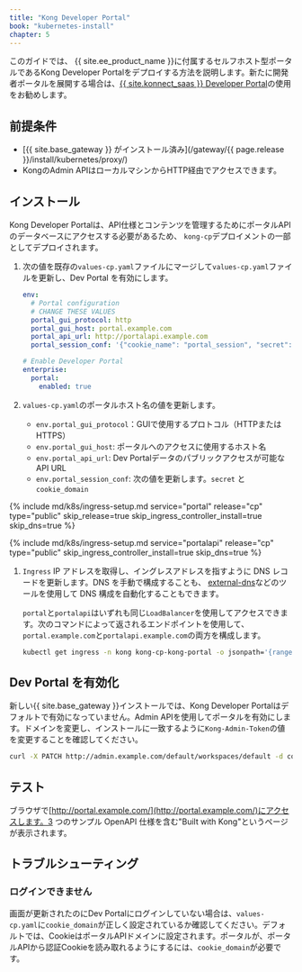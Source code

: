 ```yaml
---
title: "Kong Developer Portal"
book: "kubernetes-install"
chapter: 5
---
```

このガイドでは、 {{ site.ee_product_name  }}に付属するセルフホスト型ポータルであるKong Developer Portalをデプロイする方法を説明します。新たに開発者ポータルを展開する場合は、<a href="https://konghq.com/products/kong-konnect/register?utm_medium=referral&utm_source=docs&utm_campaign=gateway-konnect&utm_content=kubernetes-install">{{ site.konnect_saas }} Developer Portal</a>の使用をお勧めします。

前提条件
----

* [{{ site.base_gateway }} がインストール済み](/gateway/{{ page.release }}/install/kubernetes/proxy/)
* KongのAdmin APIはローカルマシンからHTTP経由でアクセスできます。

インストール
------

Kong Developer Portalは、API仕様とコンテンツを管理するためにポータルAPIのデータベースにアクセスする必要があるため、 `kong-cp`デプロイメントの一部としてデプロイされます。

1. 次の値を既存の`values-cp.yaml`ファイルにマージして`values-cp.yaml`ファイルを更新し、Dev Portal を有効にします。

   ```yaml
   env:
     # Portal configuration
     # CHANGE THESE VALUES
     portal_gui_protocol: http
     portal_gui_host: portal.example.com
     portal_api_url: http://portalapi.example.com
     portal_session_conf: '{"cookie_name": "portal_session", "secret": "PORTAL_SUPER_SECRET", "storage": "kong", "cookie_secure": false, "cookie_domain":".example.com"}'
   
   # Enable Developer Portal
   enterprise:
     portal:
       enabled: true
   ```

2. `values-cp.yaml`のポータルホスト名の値を更新します。

   * `env.portal_gui_protocol`：GUIで使用するプロトコル（HTTPまたはHTTPS）
   * `env.portal_gui_host`: ポータルへのアクセスに使用するホスト名
   * `env.portal_api_url`: Dev Portalデータのパブリックアクセスが可能なAPI URL
   * `env.portal_session_conf`: 次の値を更新します。`secret` と `cookie_domain`

{% include md/k8s/ingress-setup.md service="portal" release="cp" type="public" skip_release=true skip_ingress_controller_install=true skip_dns=true %}

{% include md/k8s/ingress-setup.md service="portalapi" release="cp" type="public" skip_ingress_controller_install=true skip_dns=true %}

1. `Ingress` IP アドレスを取得し、イングレスアドレスを指すように DNS レコードを更新します。DNS を手動で構成することも、 [external\-dns](https://github.com/kubernetes-sigs/external-dns)などのツールを使用して DNS 構成を自動化することもできます。

   `portal`と`portalapi`はいずれも同じ`LoadBalancer`を使用してアクセスできます。次のコマンドによって返されるエンドポイントを使用して、`portal.example.com`と`portalapi.example.com`の両方を構成します。

   ```bash
   kubectl get ingress -n kong kong-cp-kong-portal -o jsonpath='{range .status.loadBalancer.ingress[0]}{@.ip}{@.hostname}{end}'
   ```

Dev Portal を有効化
---------------

新しい{{ site.base_gateway }}インストールでは、Kong Developer Portalはデフォルトで有効になっていません。Admin APIを使用してポータルを有効にします。ドメインを変更し、インストールに一致するように`Kong-Admin-Token`の値を変更することを確認してください。

```bash
curl -X PATCH http://admin.example.com/default/workspaces/default -d config.portal=true -H 'Kong-Admin-User: kong_admin' -H 'Kong-Admin-Token: YOUR_PASSWORD'
```

テスト
---

ブラウザで[http://portal.example.com/](http://portal.example.com/)にアクセスします。3 つのサンプル OpenAPI 仕様を含む"Built with Kong"というページが表示されます。

トラブルシューティング
-----------

### ログインできません

画面が更新されたのにDev Portalにログインしていない場合は、`values-cp.yaml`に`cookie_domain`が正しく設定されているか確認してください。デフォルトでは、CookieはポータルAPIドメインに設定されます。ポータルが、ポータルAPIから認証Cookieを読み取れるようにするには、`cookie_domain`が必要です。

